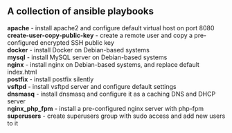 ## A collection of ansible playbooks 

**apache** - install apache2 and configure default virtual host on port 8080<br />
**create-user-copy-public-key** - create a remote user and copy a pre-configured encrypted SSH public key<br />
**docker** - install Docker on Debian-based systems<br />
**mysql** - install MySQL server on Debian-based systems<br />
**nginx** - install nginx on Debian-based systems, and replace default index.html<br />
**postfix** - install postfix silently<br />
**vsftpd** - install vsftpd server and configure default settings<br />
**dnsmasq** - install dnsmasq and configure it as a caching DNS and DHCP server<br />
**nginx_php_fpm** - install a pre-configured nginx server with php-fpm<br />
**superusers** - create superusers group with sudo access and add new users to it<br />
